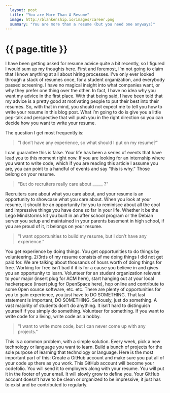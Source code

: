 ```yaml
---
  layout: post
  title: "You are More Than A Resume"
  image: http://blankenship.io/images/career.png
  summary: "You are more than a resume (but you need one anyways)"
---
```


# {{ page.title }}

I have been getting asked for resume advice quite a bit recently, so I figured I would sum up my thoughts here. First and foremost, I’m not going to claim that I know anything at all about hiring processes. I've only ever looked through a stack of resumes once, for a student organization, and everybody passed screening. I have no magical insight into what companies want, or why they prefer one thing over the other. In fact, I have no idea why you want my advice in the first place. With that being said, I have been told that my advice is a pretty good at motivating people to put their best into their resumes. So, with that in mind, you should not expect me to tell you how to write your resume in this blog post. What I’m going to do is give you a little pep-talk and perspective that will push you in the right direction so you can decide how you want to write your resume.

The question I get most frequently is:

> "I don’t have any experience, so what should I put on my resume?"

I can guarantee this is false. Your life has been a series of events that have lead you to this moment right now. If you are looking for an internship where you want to write code, which if you are reading this article I assume you are, you can point to a handful of events and say “this is why.” Those belong on your resume.

> "But do recruiters really care about _____ ?"

Recruiters care about what you care about, and your resume is an opportunity to showcase what you care about. When you look at your resume, it should be an opportunity for you to reminisce about all the cool and impressive things you have done so far in your life. Whether it be the Lego Mindstorms kit you built in an after school program or the Debian server you setup and maintained in your parents basement in high school, if you are proud of it, it belongs on your resume.

> "I want opportunities to build my resume, but I don’t have any experience."

You get experience by doing things. You get opportunities to do things by volunteering. 2/3rds of my resume consists of me doing things I did not get paid for. We are talking about thousands of hours worth of doing things for free. Working for free isn’t bad if it is for a cause you believe in and gives you an opportunity to learn. Volunteer for an student organization relevant to your major (insert plug for ACM here), start hanging out at your local hackerspace (insert plug for OpenSpace here), hop online and contribute to some 0pen source software, etc. etc. There are plenty of opportunities for you to gain experience, you just have to DO SOMETHING.
That last statement is important, DO SOMETHING. Seriously, just do something. A vast majority of students don’t do anything. It isn’t hard to distinguish yourself if you simply do something. Volunteer for something. If you want to write code for a living, write code as a hobby.

> "I want to write more code, but I can never come up with any projects."

This is a common problem, with a simple solution. Every week, pick a new technology or language you want to learn. Build a bunch of projects for the sole purpose of learning that technology or language. Here is the most important part of this: Create a GitHub account and make sure you put all of your code up there as you work. This GitHub account will become your codefolio. You will send it to employers along with your resume. You will put it in the footer of your email. It will slowly grow to define you. Your GitHub account doesn’t have to be clean or organized to be impressive, it just has to exist and be contributed to regularly.
